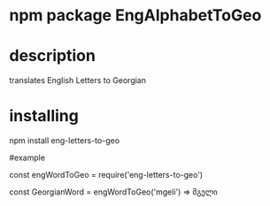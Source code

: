 # npm package EngAlphabetToGeo

# description 
translates English Letters to Georgian


# installing 

npm install eng-letters-to-geo



#example


const engWordToGeo = require('eng-letters-to-geo')


const GeorgianWord = engWordToGeo('mgeli') => მგელი